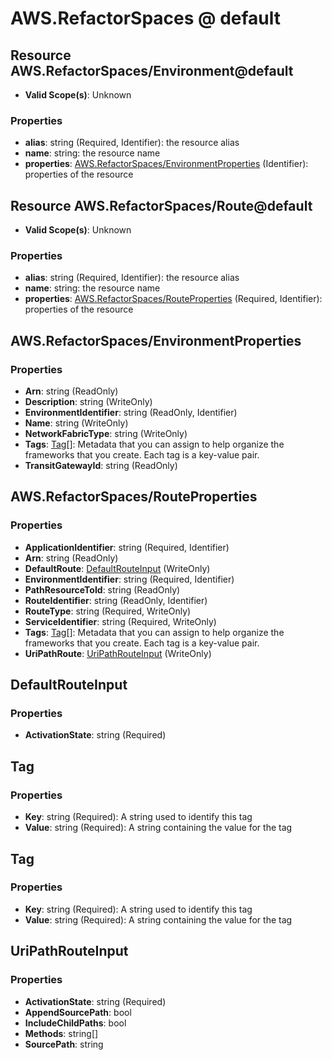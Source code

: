 # AWS.RefactorSpaces @ default

## Resource AWS.RefactorSpaces/Environment@default
* **Valid Scope(s)**: Unknown
### Properties
* **alias**: string (Required, Identifier): the resource alias
* **name**: string: the resource name
* **properties**: [AWS.RefactorSpaces/EnvironmentProperties](#awsrefactorspacesenvironmentproperties) (Identifier): properties of the resource

## Resource AWS.RefactorSpaces/Route@default
* **Valid Scope(s)**: Unknown
### Properties
* **alias**: string (Required, Identifier): the resource alias
* **name**: string: the resource name
* **properties**: [AWS.RefactorSpaces/RouteProperties](#awsrefactorspacesrouteproperties) (Required, Identifier): properties of the resource

## AWS.RefactorSpaces/EnvironmentProperties
### Properties
* **Arn**: string (ReadOnly)
* **Description**: string (WriteOnly)
* **EnvironmentIdentifier**: string (ReadOnly, Identifier)
* **Name**: string (WriteOnly)
* **NetworkFabricType**: string (WriteOnly)
* **Tags**: [Tag](#tag)[]: Metadata that you can assign to help organize the frameworks that you create. Each tag is a key-value pair.
* **TransitGatewayId**: string (ReadOnly)

## AWS.RefactorSpaces/RouteProperties
### Properties
* **ApplicationIdentifier**: string (Required, Identifier)
* **Arn**: string (ReadOnly)
* **DefaultRoute**: [DefaultRouteInput](#defaultrouteinput) (WriteOnly)
* **EnvironmentIdentifier**: string (Required, Identifier)
* **PathResourceToId**: string (ReadOnly)
* **RouteIdentifier**: string (ReadOnly, Identifier)
* **RouteType**: string (Required, WriteOnly)
* **ServiceIdentifier**: string (Required, WriteOnly)
* **Tags**: [Tag](#tag)[]: Metadata that you can assign to help organize the frameworks that you create. Each tag is a key-value pair.
* **UriPathRoute**: [UriPathRouteInput](#uripathrouteinput) (WriteOnly)

## DefaultRouteInput
### Properties
* **ActivationState**: string (Required)

## Tag
### Properties
* **Key**: string (Required): A string used to identify this tag
* **Value**: string (Required): A string containing the value for the tag

## Tag
### Properties
* **Key**: string (Required): A string used to identify this tag
* **Value**: string (Required): A string containing the value for the tag

## UriPathRouteInput
### Properties
* **ActivationState**: string (Required)
* **AppendSourcePath**: bool
* **IncludeChildPaths**: bool
* **Methods**: string[]
* **SourcePath**: string

